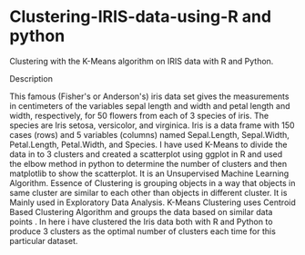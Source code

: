# Clustering-IRIS-data-using-R and python
Clustering with the K-Means algorithm on IRIS data with R and Python.

Description

This famous (Fisher's or Anderson's) iris data set gives the measurements in centimeters of the variables sepal length and width and petal length and width, respectively, for 50 flowers from each of 3 species of iris. The species are Iris setosa, versicolor, and virginica.
Iris is a data frame with 150 cases (rows) and 5 variables (columns) named Sepal.Length, Sepal.Width, Petal.Length, Petal.Width, and Species.
I have used K-Means to divide the data in to 3 clusters and created a scatterplot using ggplot in R and used the elbow method in python to determine the number of clusters and then matplotlib to show the scatterplot.
It is an Unsupervised Machine Learning Algorithm.
Essence of Clustering is grouping objects in a way that objects in same cluster are similar to each other than objects in different cluster.
It is Mainly used in Exploratory Data Analysis.
K-Means Clustering uses Centroid Based Clustering Algorithm and groups the data based on similar data points . In here i have clustered the Iris data both with R and Python to produce 3 clusters as the optimal number of clusters each time for this particular dataset.






















